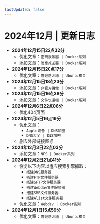 ```yaml
---
lastUpdated: false
---
```


# 2024年12月 | 更新日志

- **2024年12月15日22点32分**
    - 优化文章：```密码服务器 | Docker系列```
    - 添加文章：```消息推送器 | Docker系列```
- **2024年12月15日20点17分**
    - 优化文章：```管理防火墙 | Ubuntu相关```
- **2024年12月15日18点23分**
    - 添加文章：```非官方镜像 | Docker系列```
- **2024年12月15日16点38分**
    - 添加文章：```文件快递柜 | Docker系列```
- **2024年12月6日22点06分**
    - 优化404页面
- **2024年12月5日16点19分**
    - 优化文章：
        - ```Apple设备 | DNS加密```
        - ```DNS大全 | DNS加密```
    - 删去外部链接图标
- **2024年12月3日22点03分**
    - 添加文章：```NFS | Docker系列```
- **2024年12月2日21点41分**
    - 恢复以下内容以适应搜索引擎抓取：
        - ```搭建DNS服务器```
        - ```搭建FTP文件服务器```
        - ```搭建SFTP文件服务器```
        - ```搭建Webdav文件服务器```
        - ```搭建SMB文件服务器```
        - ```搭建Alist文件服务器```
    - 优化文章：```Webdav | Docker系列```
- **2024年12月1日15点59分**
    - 优化文章：```管理防火墙 | Ubuntu相关```
